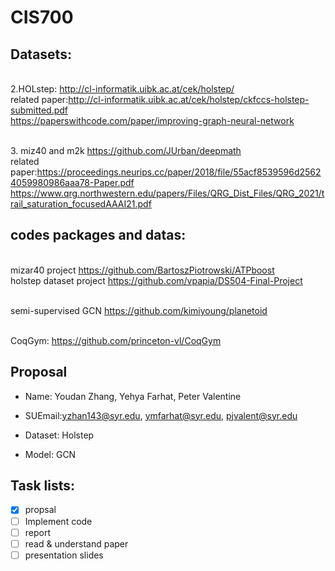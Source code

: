 # CIS700

## Datasets:

<br /> 2.HOLstep: http://cl-informatik.uibk.ac.at/cek/holstep/
<br /> related paper:http://cl-informatik.uibk.ac.at/cek/holstep/ckfccs-holstep-submitted.pdf
<br /> https://paperswithcode.com/paper/improving-graph-neural-network
<br /> 

<br /> 3. miz40 and m2k  https://github.com/JUrban/deepmath
<br /> related paper:https://proceedings.neurips.cc/paper/2018/file/55acf8539596d25624059980986aaa78-Paper.pdf
https://www.qrg.northwestern.edu/papers/Files/QRG_Dist_Files/QRG_2021/trail_saturation_focusedAAAI21.pdf
<br /> 

## codes packages and datas:
<br /> mizar40 project
https://github.com/BartoszPiotrowski/ATPboost
<br /> holstep dataset project
https://github.com/vpapia/DS504-Final-Project

<br/> semi-supervised GCN https://github.com/kimiyoung/planetoid

<br /> CoqGym: https://github.com/princeton-vl/CoqGym
## Proposal
- Name: Youdan Zhang, Yehya Farhat, Peter Valentine

- SUEmail:yzhan143@syr.edu, ymfarhat@syr.edu, pjvalent@syr.edu

- Dataset: Holstep

- Model: GCN 

## Task lists:
- [x] propsal
- [ ] Implement code
- [ ] report
- [ ] read & understand paper
- [ ] presentation slides
